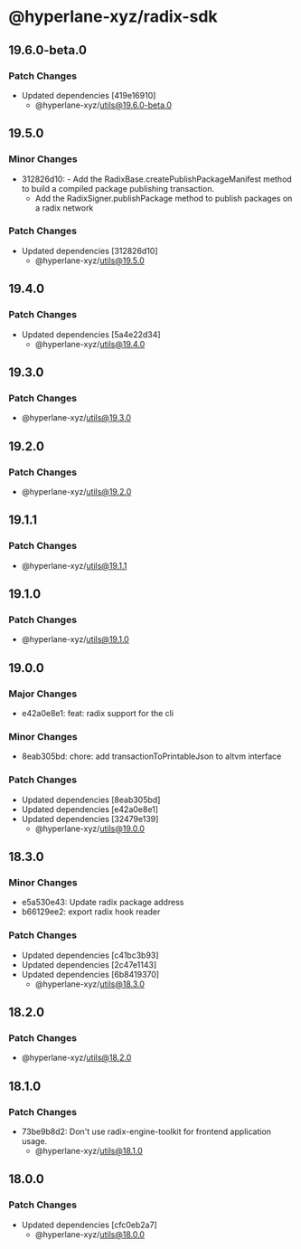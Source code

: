 # @hyperlane-xyz/radix-sdk

## 19.6.0-beta.0

### Patch Changes

- Updated dependencies [419e16910]
  - @hyperlane-xyz/utils@19.6.0-beta.0

## 19.5.0

### Minor Changes

- 312826d10: - Add the RadixBase.createPublishPackageManifest method to build a compiled package publishing transaction.
  - Add the RadixSigner.publishPackage method to publish packages on a radix network

### Patch Changes

- Updated dependencies [312826d10]
  - @hyperlane-xyz/utils@19.5.0

## 19.4.0

### Patch Changes

- Updated dependencies [5a4e22d34]
  - @hyperlane-xyz/utils@19.4.0

## 19.3.0

### Patch Changes

- @hyperlane-xyz/utils@19.3.0

## 19.2.0

### Patch Changes

- @hyperlane-xyz/utils@19.2.0

## 19.1.1

### Patch Changes

- @hyperlane-xyz/utils@19.1.1

## 19.1.0

### Patch Changes

- @hyperlane-xyz/utils@19.1.0

## 19.0.0

### Major Changes

- e42a0e8e1: feat: radix support for the cli

### Minor Changes

- 8eab305bd: chore: add transactionToPrintableJson to altvm interface

### Patch Changes

- Updated dependencies [8eab305bd]
- Updated dependencies [e42a0e8e1]
- Updated dependencies [32479e139]
  - @hyperlane-xyz/utils@19.0.0

## 18.3.0

### Minor Changes

- e5a530e43: Update radix package address
- b66129ee2: export radix hook reader

### Patch Changes

- Updated dependencies [c41bc3b93]
- Updated dependencies [2c47e1143]
- Updated dependencies [6b8419370]
  - @hyperlane-xyz/utils@18.3.0

## 18.2.0

### Patch Changes

- @hyperlane-xyz/utils@18.2.0

## 18.1.0

### Patch Changes

- 73be9b8d2: Don't use radix-engine-toolkit for frontend application usage.
  - @hyperlane-xyz/utils@18.1.0

## 18.0.0

### Patch Changes

- Updated dependencies [cfc0eb2a7]
  - @hyperlane-xyz/utils@18.0.0
